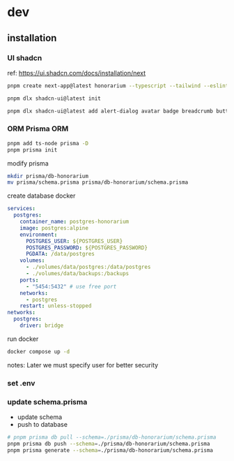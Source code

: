 # dev

## installation

### UI shadcn

ref: <https://ui.shadcn.com/docs/installation/next>

```sh
pnpm create next-app@latest honorarium --typescript --tailwind --eslint

pnpm dlx shadcn-ui@latest init

pnpm dlx shadcn-ui@latest add alert-dialog avatar badge breadcrumb button calendar card checkbox collapsible dialog dropdown-menu form input label navigation-menu pagination popover progress scroll-area separator sheet skeleton sonner switch table @tanstack/react-table tabs textarea toast tooltip
```

### ORM Prisma ORM

```sh
pnpm add ts-node prisma -D
pnpm prisma init
```

modify prisma

```sh
mkdir prisma/db-honorarium
mv prisma/schema.prisma prisma/db-honorarium/schema.prisma
```

create database docker

```yml
services:
  postgres:
    container_name: postgres-honorarium
    image: postgres:alpine
    environment:
      POSTGRES_USER: ${POSTGRES_USER}
      POSTGRES_PASSWORD: ${POSTGRES_PASSWORD}
      PGDATA: /data/postgres
    volumes:
      - ./volumes/data/postgres:/data/postgres
      - ./volumes/data/backups:/backups       
    ports:
      - "5454:5432" # use free port
    networks:
      - postgres
    restart: unless-stopped
networks:
  postgres:
    driver: bridge
```

run docker

```sh
docker compose up -d
```

notes:
Later we must specify user for better security

### set .env

### update schema.prisma

- update schema
- push to database

```sh
# pnpm prisma db pull --schema=./prisma/db-honorarium/schema.prisma
pnpm prisma db push --schema=./prisma/db-honorarium/schema.prisma
pnpm prisma generate --schema=./prisma/db-honorarium/schema.prisma
```
